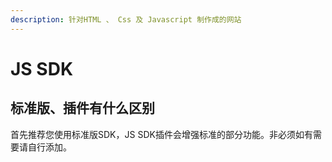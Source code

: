 ```yaml
---
description: 针对HTML 、 Css 及 Javascript 制作成的网站
---
```


# JS SDK

## 标准版、插件有什么区别

首先推荐您使用标准版SDK，JS SDK插件会增强标准的部分功能。非必须如有需要请自行添加。



